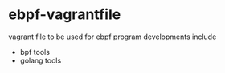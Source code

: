 # ebpf-vagrantfile

vagrant file to be used for ebpf program developments include
- bpf tools 
- golang tools

